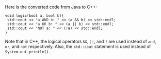 Here is the converted code from Java to C++:
```
void logic(bool a, bool b){
 std::cout << "a AND b: " << (a && b) << std::endl;
 std::cout << "a OR b: " << (a || b) << std::endl;
 std::cout << "NOT a: " << (!a) << std::endl;
}
``` 
Note that in C++, the logical operators `&&`, `||`, and `!` are used instead of `and`, `or`, and `not` respectively. Also, the `std::cout` statement is used instead of `System.out.println()`.


